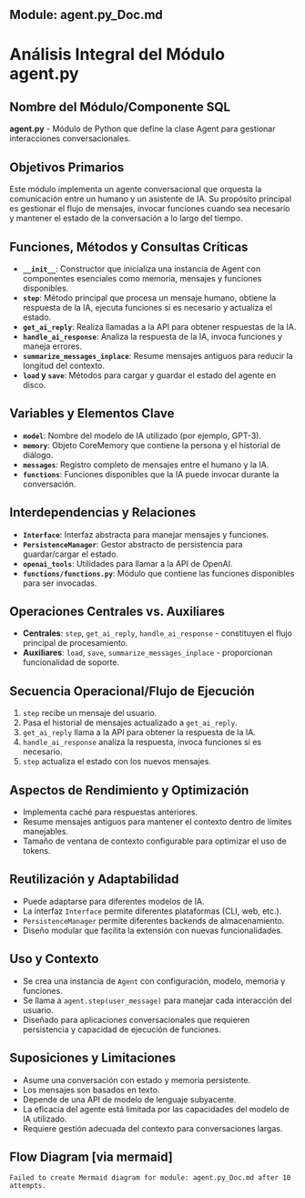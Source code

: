 ## Module: agent.py_Doc.md

# Análisis Integral del Módulo agent.py

## Nombre del Módulo/Componente SQL
**agent.py** - Módulo de Python que define la clase Agent para gestionar interacciones conversacionales.

## Objetivos Primarios
Este módulo implementa un agente conversacional que orquesta la comunicación entre un humano y un asistente de IA. Su propósito principal es gestionar el flujo de mensajes, invocar funciones cuando sea necesario y mantener el estado de la conversación a lo largo del tiempo.

## Funciones, Métodos y Consultas Críticas
- **`__init__`**: Constructor que inicializa una instancia de Agent con componentes esenciales como memoria, mensajes y funciones disponibles.
- **`step`**: Método principal que procesa un mensaje humano, obtiene la respuesta de la IA, ejecuta funciones si es necesario y actualiza el estado.
- **`get_ai_reply`**: Realiza llamadas a la API para obtener respuestas de la IA.
- **`handle_ai_response`**: Analiza la respuesta de la IA, invoca funciones y maneja errores.
- **`summarize_messages_inplace`**: Resume mensajes antiguos para reducir la longitud del contexto.
- **`load` y `save`**: Métodos para cargar y guardar el estado del agente en disco.

## Variables y Elementos Clave
- **`model`**: Nombre del modelo de IA utilizado (por ejemplo, GPT-3).
- **`memory`**: Objeto CoreMemory que contiene la persona y el historial de diálogo.
- **`messages`**: Registro completo de mensajes entre el humano y la IA.
- **`functions`**: Funciones disponibles que la IA puede invocar durante la conversación.

## Interdependencias y Relaciones
- **`Interface`**: Interfaz abstracta para manejar mensajes y funciones.
- **`PersistenceManager`**: Gestor abstracto de persistencia para guardar/cargar el estado.
- **`openai_tools`**: Utilidades para llamar a la API de OpenAI.
- **`functions/functions.py`**: Módulo que contiene las funciones disponibles para ser invocadas.

## Operaciones Centrales vs. Auxiliares
- **Centrales**: `step`, `get_ai_reply`, `handle_ai_response` - constituyen el flujo principal de procesamiento.
- **Auxiliares**: `load`, `save`, `summarize_messages_inplace` - proporcionan funcionalidad de soporte.

## Secuencia Operacional/Flujo de Ejecución
1. `step` recibe un mensaje del usuario.
2. Pasa el historial de mensajes actualizado a `get_ai_reply`.
3. `get_ai_reply` llama a la API para obtener la respuesta de la IA.
4. `handle_ai_response` analiza la respuesta, invoca funciones si es necesario.
5. `step` actualiza el estado con los nuevos mensajes.

## Aspectos de Rendimiento y Optimización
- Implementa caché para respuestas anteriores.
- Resume mensajes antiguos para mantener el contexto dentro de límites manejables.
- Tamaño de ventana de contexto configurable para optimizar el uso de tokens.

## Reutilización y Adaptabilidad
- Puede adaptarse para diferentes modelos de IA.
- La interfaz `Interface` permite diferentes plataformas (CLI, web, etc.).
- `PersistenceManager` permite diferentes backends de almacenamiento.
- Diseño modular que facilita la extensión con nuevas funcionalidades.

## Uso y Contexto
- Se crea una instancia de `Agent` con configuración, modelo, memoria y funciones.
- Se llama a `agent.step(user_message)` para manejar cada interacción del usuario.
- Diseñado para aplicaciones conversacionales que requieren persistencia y capacidad de ejecución de funciones.

## Suposiciones y Limitaciones
- Asume una conversación con estado y memoria persistente.
- Los mensajes son basados en texto.
- Depende de una API de modelo de lenguaje subyacente.
- La eficacia del agente está limitada por las capacidades del modelo de IA utilizado.
- Requiere gestión adecuada del contexto para conversaciones largas.
## Flow Diagram [via mermaid]
```mermaid
Failed to create Mermaid diagram for module: agent.py_Doc.md after 10 attempts.
```
